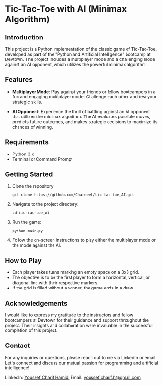 # Tic-Tac-Toe with AI (Minimax Algorithm)

## Introduction

This project is a Python implementation of the classic game of Tic-Tac-Toe, developed as part of the "Python and Artificial Intelligence" bootcamp at Devtown. The project includes a multiplayer mode and a challenging mode against an AI opponent, which utilizes the powerful minimax algorithm.

## Features

- **Multiplayer Mode**: Play against your friends or fellow bootcampers in a fun and engaging multiplayer mode. Challenge each other and test your strategic skills.

- **AI Opponent**: Experience the thrill of battling against an AI opponent that utilizes the minimax algorithm. The AI evaluates possible moves, predicts future outcomes, and makes strategic decisions to maximize its chances of winning.

## Requirements

- Python 3.x
- Terminal or Command Prompt

## Getting Started

1. Clone the repository:

   ```
   git clone https://github.com/Chareeef/tic-tac-toe_AI.git
   ```

2. Navigate to the project directory:

   ```
   cd tic-tac-toe_AI
   ```

3. Run the game:

   ```
   python main.py
   ```

4. Follow the on-screen instructions to play either the multiplayer mode or the mode against the AI.

## How to Play

- Each player takes turns marking an empty space on a 3x3 grid.
- The objective is to be the first player to form a horizontal, vertical, or diagonal line with their respective markers.
- If the grid is filled without a winner, the game ends in a draw.

## Acknowledgements

I would like to express my gratitude to the instructors and fellow bootcampers at Devtown for their guidance and support throughout the project. Their insights and collaboration were invaluable in the successful completion of this project.

## Contact

For any inquiries or questions, please reach out to me via LinkedIn or email. Let's connect and discuss our mutual passion for programming and artificial intelligence!

LinkedIn: [Youssef Charif Hamidi](https://www.linkedin.com/in/youssef-charif-hamidi)
Email: youssef.charif.h@gmail.com

